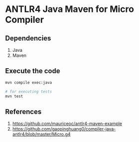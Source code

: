 # ANTLR4 Java Maven for Micro Compiler

## Dependencies
1. Java
2. Maven

## Execute the code
```bash
mvn compile exec:java

# for executing tests
mvn test
```

## References

1) https://github.com/mauriceoc/antlr4-maven-example
2) https://github.com/gaopinghuang0/compiler-java-antlr4/blob/master/Micro.g4